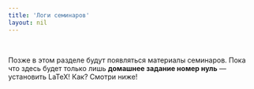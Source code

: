 ```yaml
---
title: 'Логи семинаров'
layout: nil
---
```


<br>

Позже в этом разделе будут появляться материалы семинаров. Пока что здесь будет только лишь **домашнее задание номер нуль** — установить LaTeX! Как? Смотри ниже! 



